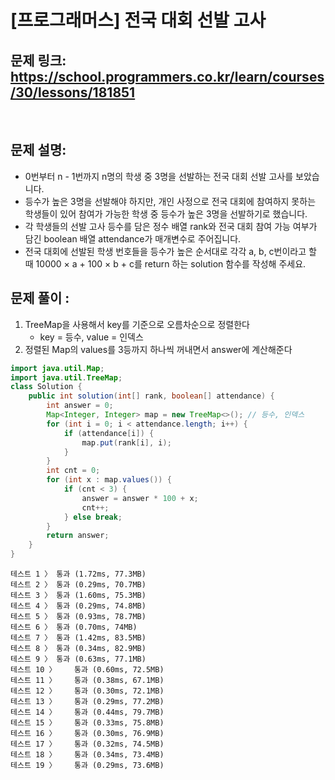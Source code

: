# [프로그래머스] 전국 대회 선발 고사

## 문제 링크: https://school.programmers.co.kr/learn/courses/30/lessons/181851
<br/>

## 문제 설명:

- 0번부터 n - 1번까지 n명의 학생 중 3명을 선발하는 전국 대회 선발 고사를 보았습니다. 
- 등수가 높은 3명을 선발해야 하지만, 개인 사정으로 전국 대회에 참여하지 못하는 학생들이 있어 참여가 가능한 학생 중 등수가 높은 3명을 선발하기로 했습니다.
- 각 학생들의 선발 고사 등수를 담은 정수 배열 rank와 전국 대회 참여 가능 여부가 담긴 boolean 배열 attendance가 매개변수로 주어집니다. 
- 전국 대회에 선발된 학생 번호들을 등수가 높은 순서대로 각각 a, b, c번이라고 할 때 10000 × a + 100 × b + c를 return 하는 solution 함수를 작성해 주세요.


## 문제 풀이 :

1. TreeMap을 사용해서 key를 기준으로 오름차순으로 정렬한다
   - key = 등수, value = 인덱스
2. 정렬된 Map의 values를 3등까지 하나씩 꺼내면서 answer에 계산해준다

```java
import java.util.Map;
import java.util.TreeMap;
class Solution {
    public int solution(int[] rank, boolean[] attendance) {
        int answer = 0;
        Map<Integer, Integer> map = new TreeMap<>(); // 등수, 인덱스
        for (int i = 0; i < attendance.length; i++) {
            if (attendance[i]) {
                map.put(rank[i], i);
            }
        }
        int cnt = 0;
        for (int x : map.values()) {
            if (cnt < 3) {
                answer = answer * 100 + x;
                cnt++;
            } else break;
        }
        return answer;
    }
}
```
```
테스트 1 〉	통과 (1.72ms, 77.3MB)
테스트 2 〉	통과 (0.29ms, 70.7MB)
테스트 3 〉	통과 (1.60ms, 75.3MB)
테스트 4 〉	통과 (0.29ms, 74.8MB)
테스트 5 〉	통과 (0.93ms, 78.7MB)
테스트 6 〉	통과 (0.70ms, 74MB)
테스트 7 〉	통과 (1.42ms, 83.5MB)
테스트 8 〉	통과 (0.34ms, 82.9MB)
테스트 9 〉	통과 (0.63ms, 77.1MB)
테스트 10 〉	통과 (0.60ms, 72.5MB)
테스트 11 〉	통과 (0.38ms, 67.1MB)
테스트 12 〉	통과 (0.30ms, 72.1MB)
테스트 13 〉	통과 (0.29ms, 77.2MB)
테스트 14 〉	통과 (0.44ms, 79.7MB)
테스트 15 〉	통과 (0.33ms, 75.8MB)
테스트 16 〉	통과 (0.30ms, 76.9MB)
테스트 17 〉	통과 (0.32ms, 74.5MB)
테스트 18 〉	통과 (0.34ms, 73.4MB)
테스트 19 〉	통과 (0.29ms, 73.6MB)
```